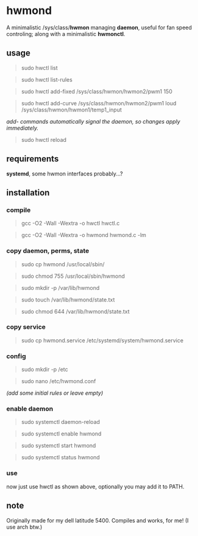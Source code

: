# hwmond
A minimalistic /sys/class/**hwmon** managing **daemon**, useful for fan speed controling; along with a minimalistic **hwmonctl**.

## usage
>sudo hwctl list

>sudo hwctl list-rules

>sudo hwctl add-fixed /sys/class/hwmon/hwmon2/pwm1 150

>sudo hwctl add-curve /sys/class/hwmon/hwmon2/pwm1 loud /sys/class/hwmon/hwmon1/temp1_input

*add- commands automatically signal the daemon, so changes apply immediately.*

>sudo hwctl reload

## requirements
**systemd**, some hwmon interfaces probably...?

## installation
### compile
>gcc -O2 -Wall -Wextra -o hwctl hwctl.c

>gcc -O2 -Wall -Wextra -o hwmond hwmond.c -lm


### copy daemon, perms, state
>sudo cp hwmond /usr/local/sbin/

>sudo chmod 755 /usr/local/sbin/hwmond

>sudo mkdir -p /var/lib/hwmond

>sudo touch /var/lib/hwmond/state.txt

>sudo chmod 644 /var/lib/hwmond/state.txt

### copy service
>sudo cp hwmond.service /etc/systemd/system/hwmond.service

### config
>sudo mkdir -p /etc

>sudo nano /etc/hwmond.conf

*(add some initial rules or leave empty)*

### enable daemon
>sudo systemctl daemon-reload

>sudo systemctl enable hwmond

>sudo systemctl start hwmond

>sudo systemctl status hwmond

### use
now just use hwctl as shown above, optionally you may add it to PATH.

## note
Originally made for my dell latitude 5400. Compiles and works, for me! (I use arch btw.)
